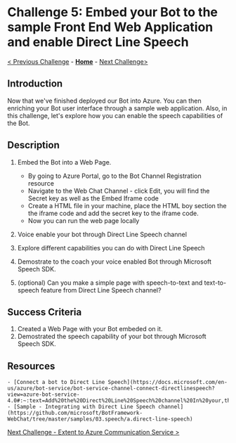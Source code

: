 # Challenge 5: Embed your Bot to the sample Front End Web Application and enable Direct Line Speech
[< Previous Challenge](./Challenge4-Deployment.md) - **[Home](../readme.md)** - [Next Challenge>](./Challenge6-ACS.md)

## Introduction
Now that we've finished deployed our Bot into Azure. You can then enriching your Bot user interface through a sample web application. Also, in this challenge, let's explore how you can enable the speech capabilities of the Bot. 
	
## Description
1. Embed the Bot into a Web Page. 
	* By going to Azure Portal, go to the Bot Channel Registration resource
	* Navigate to the Web Chat Channel - click Edit, you will find the Secret key as well as the Embed Iframe code
	* Create a HTML file in your machine, place the HTML boy section the the iframe code and add the secret key to the iframe code.
	* Now you can run the web page locally 

2. Voice enable your bot through Direct Line Speech channel

3. Explore different capabilities you can do with Direct Line Speech 

4. Demostrate to the coach your voice enabled Bot through Microsoft Speech SDK. 

5. (optional) Can you make a simple page with speech-to-text and text-to-speech feature from Direct Line Speech channel? 

## Success Criteria
1. Created a Web Page with your Bot embeded on it. 
2. Demostrated the speech capability of your bot through Microsoft Speech SDK. 


## Resources
	- [Connect a bot to Direct Line Speech](https://docs.microsoft.com/en-us/azure/bot-service/bot-service-channel-connect-directlinespeech?view=azure-bot-service-4.0#:~:text=Add%20the%20Direct%20Line%20Speech%20channel%20In%20your,the%20bot.%20In%20the%20left%20panel%2C%20select%20Channels.)
	- [Sample - Integrating with Direct Line Speech channel](https://github.com/microsoft/BotFramework-WebChat/tree/master/samples/03.speech/a.direct-line-speech)

[Next Challenge - Extent to Azure Communication Service >](./Challenge6-ACS.md)
